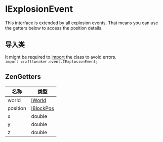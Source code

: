 # IExplosionEvent

This interface is extended by all explosion events. That means you can use the getters below to access the position details.

## 导入类
It might be required to [import](/AdvancedFunctions/Import/) the class to avoid errors.  
`import crafttweaker.event.IExplosionEvent;`

## ZenGetters

| 名称       | 类型                                     |
| -------- | -------------------------------------- |
| world    | [IWorld](/Vanilla/World/IWorld/)       |
| position | [IBlockPos](/Vanilla/World/IBlockPos/) |
| x        | double                                 |
| y        | double                                 |
| z        | double                                 |
